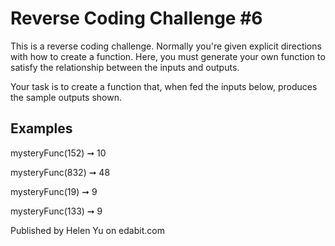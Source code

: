 # Reverse Coding Challenge #6

This is a reverse coding challenge. Normally you're given explicit directions with how to create a function. Here, you must generate your own function to satisfy the relationship between the inputs and outputs.

Your task is to create a function that, when fed the inputs below, produces the sample outputs shown.

## Examples

mysteryFunc(152) ➞ 10

mysteryFunc(832) ➞ 48

mysteryFunc(19) ➞ 9

mysteryFunc(133) ➞ 9

Published by Helen Yu on edabit.com

